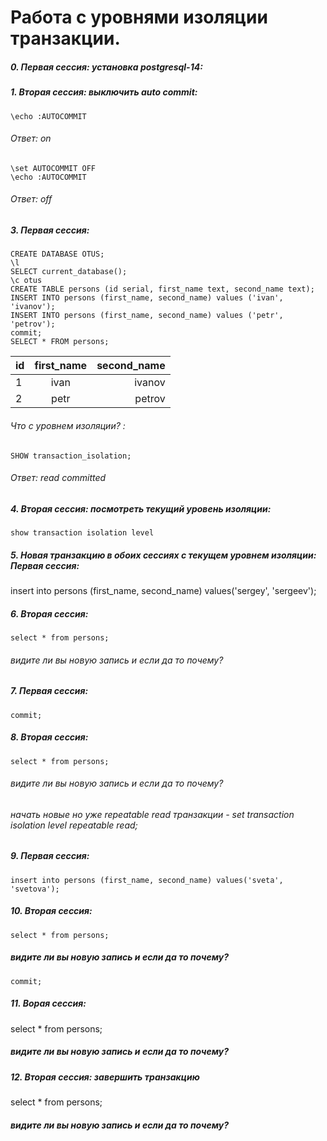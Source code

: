 # Работа с уровнями изоляции транзакции.
##### 0. Первая сессия: установка postgresql-14:
##### 1. Вторая сессия: выключить auto commit:
```
\echo :AUTOCOMMIT
```
###### Ответ: on
```
\set AUTOCOMMIT OFF
\echo :AUTOCOMMIT
```
###### Ответ: off
##### 3. Первая сессия:
```
CREATE DATABASE OTUS;
\l
SELECT current_database();
\c otus
CREATE TABLE persons (id serial, first_name text, second_name text);
INSERT INTO persons (first_name, second_name) values ('ivan', 'ivanov'); 
INSERT INTO persons (first_name, second_name) values ('petr', 'petrov'); 
commit;
SELECT * FROM persons;
```
id|first_name|second_name|
:----|:--------:|-----:
1  |ivan    |ivanov |
2|  petr   |petrov | 222
###### Что с уровнем изоляции? :
```
SHOW transaction_isolation;
```
###### Ответ: read committed
##### 4. Вторая сессия: посмотреть текущий уровень изоляции:

```
show transaction isolation level
```
##### 5. Новая транзакцию в обоих сессиях с текущем уровнем изоляции: Первая сессия:
insert into persons (first_name, second_name) values('sergey', 'sergeev');
##### 6.  Вторая сессия:
```
select * from persons;
```
###### видите ли вы новую запись и если да то почему?
##### 7. Первая сессия:
```
commit;
```
##### 8. Вторая сессия:
```
select * from persons;
```
###### видите ли вы новую запись и если да то почему?
###### начать новые но уже repeatable read транзакции - set transaction isolation level repeatable read;
##### 9. Первая сессия: 
```
insert into persons (first_name, second_name) values('sveta', 'svetova');
```
##### 10. Вторая сессия:
```
select * from persons; 
```
##### видите ли вы новую запись и если да то почему?
```
commit;
```
##### 11. Ворая сессия: 
select * from persons;

##### видите ли вы новую запись и если да то почему?

##### 12. Вторая сессия: завершить транзакцию
select * from persons;

##### видите ли вы новую запись и если да то почему?































